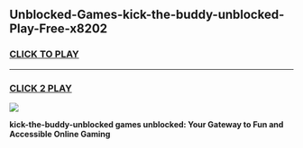 
## Unblocked-Games-kick-the-buddy-unblocked-Play-Free-x8202
<h3>
<a href="https://premium76.site?title=kick-the-buddy-unblocked&ref=10A">CLICK TO PLAY</a></h3>
<hr>

<h3>
<a href="https://premium76.site?title=kick-the-buddy-unblocked&ref=10A">CLICK 2 PLAY</a>
  
</h3>

<a href="https://premium76.site?title=kick-the-buddy-unblocked&ref=10A"><img src="https://clearcache.store/games.png"></a>


**kick-the-buddy-unblocked games unblocked: Your Gateway to Fun and Accessible Online Gaming**
